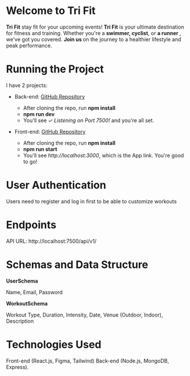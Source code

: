 <h1>Welcome to Tri Fit</h1>

<p><strong>Tri Fit</strong> stay fit for your upcoming events! <strong>Tri Fit</strong> is your ultimate
destination for fitness and training. Whether you're a <strong> swimmer, cyclist</strong>, or <strong> a runner </strong>, we've got you covered. <strong> Join us </strong> on the journey to a healthier lifestyle and peak performance.</p>

<h1>Running the Project</h1>

<p>I have 2 projects:

- Back-end: [GitHub Repository](https://github.com/oxangyal/tri-fit-back)

  - After cloning the repo, run <b>npm install</b>
  - <b>npm run dev</b>
  - You'll see <i>✓ Listening on Port 7500!</i> and you're all set.

- Front-end: [GitHub Repository](https://github.com/oxangyal/tri-fit-front)
  - After cloning the repo, run <b>npm install</b>
  - <b>npm run start</b>
  - You'll see <i>http://localhost:3000</i>, which is the App link. You're good to go!

</p>

<h1>User Authentication</h1>

<p>Users need to register and log in first to be able to customize workouts</p>

<h1>Endpoints</h1>

<p>API URL: http://localhost:7500/api/v1/</p>

<h1>Schemas and Data Structure</h1>

<p><b>UserSchema</b>

Name, Email, Password

</p>

<p><b>WorkoutSchema</b>

Workout Type, Duration, Intensity, Date, Venue (Outdoor, Indoor), Description
</p>

<h1>Technologies Used</h1>

<p>Front-end (React.js, Figma, Tailwind)
Back-end (Node.js, MongoDB, Express).</p>
